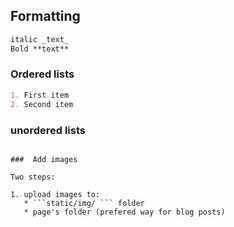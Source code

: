 ## Formatting 



```markdown
italic _text_ 
Bold **text**
```

### Ordered lists

```markdown
1. First item
2. Second item
```

### unordered lists

```

###  Add images

Two steps:

1. upload images to:
   * ```static/img/ ``` folder
   * page's folder (prefered way for blog posts)